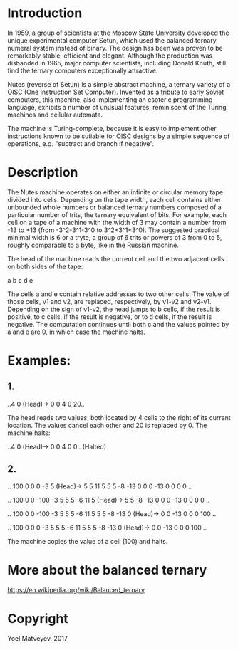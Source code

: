 # Introduction

In 1959, a group of scientists at the Moscow State University developed the unique experimental computer Setun, which used the balanced ternary numeral system instead of binary. The design has been was proven to be remarkably stable, efficient and elegant. Although the production was disbanded in 1965, major computer scientists, including Donald Knuth, still find the ternary computers exceptionally attractive.

Nutes (reverse of Setun) is a simple abstract machine, a ternary variety of a OISC (One Instruction Set Computer). Invented as a tribute to early Soviet computers,  this machine, also implementing an esoteric programming language, exhibits a number of unusual features, reminiscent of the Turing machines and cellular automata.

The machine is Turing-complete, because it is easy to implement other instructions known to be sutiable for OISC designs by a simple sequence of operations, e.g. "subtract and branch if negative".

# Description

The Nutes machine operates on either an infinite or circular memory tape divided into cells. Depending on the tape width, each cell contains either unbounded whole numbers or balanced ternary numbers composed of a particular number of trits, the ternary equivalent of bits. For example, each cell on a tape of a machine with the width of 3 may contain a number from -13 to +13 (from -3^2-3^1-3^0 to 3^2+3^1+3^0). The suggested practical minimal width is 6 or a tryte, a group of 6 trits or powers of 3 from 0 to 5, roughly comparable to a byte, like in the Russian machine.

The head of the machine reads the current cell and the two adjacent cells on both sides of the tape:

a b c d e

The cells a and e contain relative addresses to two other cells. The value of those cells, v1 and v2, are replaced, respectively, by v1-v2 and v2-v1. Depending on the sign of v1-v2, the head jumps to b cells, if the result is positive, to c cells, if the result is negative, or to d cells, if the result is negative. The computation continues until both c and the values pointed by a and e are 0, in which case the machine halts.

# Examples:

## 1. 

..4 0 (Head)-> 0 0 4 0 20..

The head reads two values, both located by 4 cells to the right of its current location. The values cancel each other and 20 is replaced by 0. The machine halts:

..4 0 (Head)-> 0 0 4 0 0.. (Halted)

## 2.

.. 100 0 0 0 -3 5 (Head)-> 5 5 11 5 5 5 -8 -13 0 0 0 -13 0 0 0 0 ..

.. 100 0 0 -100 -3 5 5 5 -6 11 5 (Head)-> 5 5 -8 -13 0 0 0 -13 0 0 0 0 ..

.. 100 0 0 -100 -3 5 5 5 -6 11 5 5 5 -8 -13 0 (Head)-> 0 0 -13 0 0 0 100 ..

.. 100 0 0 0 -3 5 5 5 -6 11 5 5 5 -8 -13 0 (Head)-> 0 0 -13 0 0 0 100 ..

The machine copies the value of a cell (100) and halts.

# More about the balanced ternary

https://en.wikipedia.org/wiki/Balanced_ternary

# Copyright

Yoel Matveyev, 2017
